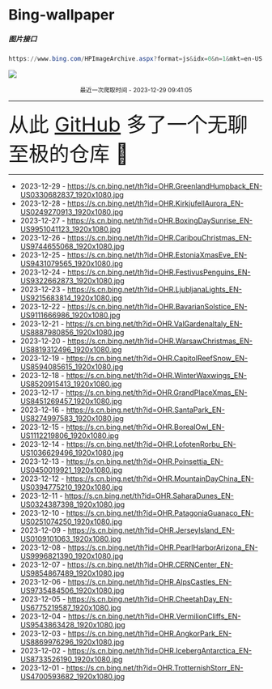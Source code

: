 # Bing-wallpaper

##### 图片接口

```powershell
https://www.bing.com/HPImageArchive.aspx?format=js&idx=0&n=1&mkt=en-US
```

 ![](https://s.cn.bing.net/th?id=OHR.GreenlandHumpback_EN-US0330682837_1920x1080.jpg)

<p align='center' >
    <small>
        最近一次爬取时间 - 2023-12-29 09:41:05
    </small>
    <br>
    <hr>
    <font size=7>
        <small>
           从此 <a href='https://github.com/'>GitHub</a> 多了一个无聊至极的仓库  🍳
        </small>
    </font>
    <hr>
</p>


- 2023-12-29 - https://s.cn.bing.net/th?id=OHR.GreenlandHumpback_EN-US0330682837_1920x1080.jpg 
- 2023-12-28 - https://s.cn.bing.net/th?id=OHR.KirkjufellAurora_EN-US0249270913_1920x1080.jpg 
- 2023-12-27 - https://s.cn.bing.net/th?id=OHR.BoxingDaySunrise_EN-US9951041123_1920x1080.jpg 
- 2023-12-26 - https://s.cn.bing.net/th?id=OHR.CaribouChristmas_EN-US9744655068_1920x1080.jpg 
- 2023-12-25 - https://s.cn.bing.net/th?id=OHR.EstoniaXmasEve_EN-US9431079565_1920x1080.jpg 
- 2023-12-24 - https://s.cn.bing.net/th?id=OHR.FestivusPenguins_EN-US9322662873_1920x1080.jpg 
- 2023-12-23 - https://s.cn.bing.net/th?id=OHR.LjubljanaLights_EN-US9215683814_1920x1080.jpg 
- 2023-12-22 - https://s.cn.bing.net/th?id=OHR.BavarianSolstice_EN-US9111666986_1920x1080.jpg 
- 2023-12-21 - https://s.cn.bing.net/th?id=OHR.ValGardenaItaly_EN-US8887980856_1920x1080.jpg 
- 2023-12-20 - https://s.cn.bing.net/th?id=OHR.WarsawChristmas_EN-US8819312496_1920x1080.jpg 
- 2023-12-19 - https://s.cn.bing.net/th?id=OHR.CapitolReefSnow_EN-US8594085615_1920x1080.jpg 
- 2023-12-18 - https://s.cn.bing.net/th?id=OHR.WinterWaxwings_EN-US8520915413_1920x1080.jpg 
- 2023-12-17 - https://s.cn.bing.net/th?id=OHR.GrandPlaceXmas_EN-US8451269457_1920x1080.jpg 
- 2023-12-16 - https://s.cn.bing.net/th?id=OHR.SantaPark_EN-US8274997583_1920x1080.jpg 
- 2023-12-15 - https://s.cn.bing.net/th?id=OHR.BorealOwl_EN-US1112219806_1920x1080.jpg 
- 2023-12-14 - https://s.cn.bing.net/th?id=OHR.LofotenRorbu_EN-US1036629496_1920x1080.jpg 
- 2023-12-13 - https://s.cn.bing.net/th?id=OHR.Poinsettia_EN-US0450019921_1920x1080.jpg 
- 2023-12-12 - https://s.cn.bing.net/th?id=OHR.MountainDayChina_EN-US0394775210_1920x1080.jpg 
- 2023-12-11 - https://s.cn.bing.net/th?id=OHR.SaharaDunes_EN-US0324387398_1920x1080.jpg 
- 2023-12-10 - https://s.cn.bing.net/th?id=OHR.PatagoniaGuanaco_EN-US0251074250_1920x1080.jpg 
- 2023-12-09 - https://s.cn.bing.net/th?id=OHR.JerseyIsland_EN-US0109101063_1920x1080.jpg 
- 2023-12-08 - https://s.cn.bing.net/th?id=OHR.PearlHarborArizona_EN-US9996821390_1920x1080.jpg 
- 2023-12-07 - https://s.cn.bing.net/th?id=OHR.CERNCenter_EN-US9854867489_1920x1080.jpg 
- 2023-12-06 - https://s.cn.bing.net/th?id=OHR.AlpsCastles_EN-US9735484506_1920x1080.jpg 
- 2023-12-05 - https://s.cn.bing.net/th?id=OHR.CheetahDay_EN-US6775219587_1920x1080.jpg 
- 2023-12-04 - https://s.cn.bing.net/th?id=OHR.VermilionCliffs_EN-US9543863428_1920x1080.jpg 
- 2023-12-03 - https://s.cn.bing.net/th?id=OHR.AngkorPark_EN-US8869976296_1920x1080.jpg 
- 2023-12-02 - https://s.cn.bing.net/th?id=OHR.IcebergAntarctica_EN-US8733526190_1920x1080.jpg 
- 2023-12-01 - https://s.cn.bing.net/th?id=OHR.TrotternishStorr_EN-US4700593682_1920x1080.jpg 
